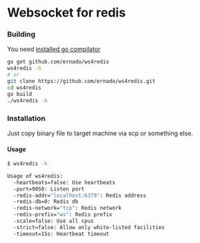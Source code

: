 Websocket for redis
=======

### Building
You need [installed go compilator](http://golang.org/doc/install)
```bash
go get github.com/ernado/ws4redis
ws4redis -h
# or
git clone https://github.com/ernado/ws4redis.git
cd ws4redis
go build
./ws4redis -h
```

### Installation
Just copy binary file to target machine via scp or something else.

#### Usage

```bash
$ ws4redis -h

Usage of ws4redis:
  -heartbeats=false: Use heartbeats
  -port=9050: Listen port
  -redis-addr="localhost:6379": Redis address
  -redis-db=0: Redis db
  -redis-network="tcp": Redis network
  -redis-prefix="ws": Redis prefix
  -scale=false: Use all cpus
  -strict=false: Allow only white-listed facilities
  -timeout=15s: Heartbeat timeout
```

